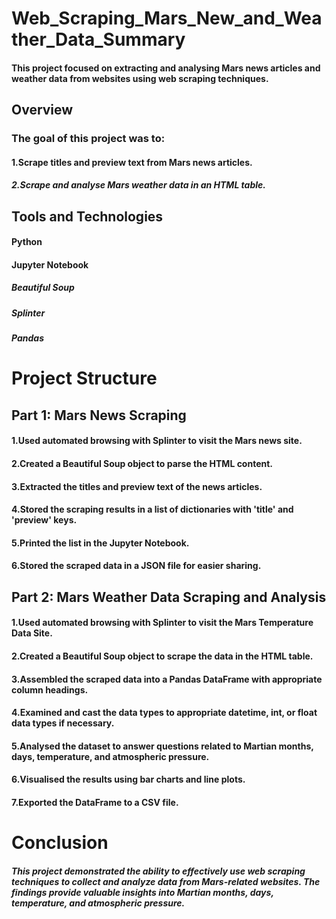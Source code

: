 # Web_Scraping_Mars_New_and_Weather_Data_Summary

#### This project focused on extracting and analysing Mars news articles and weather data from websites using web scraping techniques.

## Overview
### The goal of this project was to:

#### 1.Scrape titles and preview text from Mars news articles.
##### 2.Scrape and analyse Mars weather data in an HTML table.
## Tools and Technologies
#### Python
#### Jupyter Notebook
##### Beautiful Soup
##### Splinter
##### Pandas
# Project Structure
## Part 1: Mars News Scraping
#### 1.Used automated browsing with Splinter to visit the Mars news site.
#### 2.Created a Beautiful Soup object to parse the HTML content.
#### 3.Extracted the titles and preview text of the news articles.
#### 4.Stored the scraping results in a list of dictionaries with 'title' and 'preview' keys.
#### 5.Printed the list in the Jupyter Notebook.
#### 6.Stored the scraped data in a JSON file for easier sharing.
## Part 2: Mars Weather Data Scraping and Analysis
#### 1.Used automated browsing with Splinter to visit the Mars Temperature Data Site.
#### 2.Created a Beautiful Soup object to scrape the data in the HTML table.
#### 3.Assembled the scraped data into a Pandas DataFrame with appropriate column headings.
#### 4.Examined and cast the data types to appropriate datetime, int, or float data types if necessary.
#### 5.Analysed the dataset to answer questions related to Martian months, days, temperature, and atmospheric pressure.
#### 6.Visualised the results using bar charts and line plots.
#### 7.Exported the DataFrame to a CSV file.
# Conclusion
##### This project demonstrated the ability to effectively use web scraping techniques to collect and analyze data from Mars-related websites. The findings provide valuable insights into Martian months, days, temperature, and atmospheric pressure.
